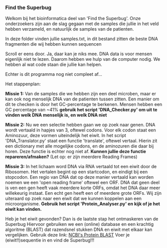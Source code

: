 ### Find the Superbug

Welkom bij het bioinformatica deel van 'Find the Superbug'. Onze onderzoekers zijn aan de slag gegaan met de samples die jullie in het veld hebben verzameld, en natuurlijk de samples van de patienten. 

In deze folder vinden jullie samples.txt, in dit bestand zitten de beste DNA fragmenten die wij hebben kunnen sequencen 

Scroll er eens door. Ja, daar kan je niks mee. DNA data is voor mensen eigenlijk niet te lezen. Daarom hebben we hulp van de computer nodig. We hebben al wat code staan die jullie kan helpen.

Echter is dit programma nog niet compleet af...

Het stappenplan: 

**Missie 1:** Van de samples die we hebben zijn een deel microben, maar er kan ook nog menselijk DNA van de patienten tussen zitten. 
Een manier om dit te checken is door het GC-percentage te berkenen. Mensen hebben een GC percentage van ~41% 
**gebruik het script 'DNA_Checker.py' om uit te vinden welk DNA menselijk is, en welk DNA niet**

**Missie 2:** Nu we een selectie hebben gaan we op zoek naar genen. DNA wordt vertaald in hapjes van 3, oftewel codons. Voor elk codon 
staat een Aminozuur, deze vormen uiteindelijk het eiwit. In het script 'DNA_Translator.py' staat een functie 'translate', oftewel vertaal. 
Hierin zit een dictionary met alle mogelijke codons, en de aminozuren die daar bij horen. Deze functie is echter nog niet af. 
**Kunnen jullie deze functie repareren/afmaken?** (Let op: er zijn meerdere Reading Frames)

**Missie 3:** In het lichaam word DNA via RNA vertaald tot een eiwit door de Ribosomen. Het vertalen begint op een startcodon, en eindigt bij een stopcodon.
Een regio van DNA dat op deze manier vertaald kan worden noemen we een 'open reading frame' oftewel een ORF.
DNA dat geen deel is ven een gen heeft vaak meerdere korte ORFs, omdat het DNA daar meer willekeurig instaat. 
Een echt gen heeft een of meerdere grote ORFs.
Wij zijn uiteraard op zoek naar een eiwit dat we kunnen koppelen aan een microorganisme. 
**Gebruik het script 'Protein_Analyser.py' en kijk of je het eiwit kan vinden.**

Heb je het eiwit gevonden?
Dan is de laatste stap het ontmaskeren van de Superbug
Hiervoor gebruiken we een (online) database en een krachtig algoritme (BLAST) dat razendsnel stukken DNA en eiwit met elkaar kan vergelijken. 
Gebruik deze link: [NCBI's Protein BLAST](https://blast.ncbi.nlm.nih.gov/Blast.cgi?PROGRAM=blastp&PAGE_TYPE=BlastSearch&LINK_LOC=blasthome)
Voer je (eiwit!!)sequentie in en vind de Superbug!!!